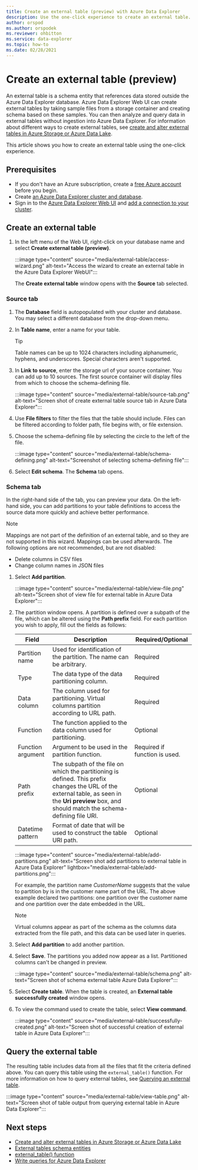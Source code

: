 ```yaml
---
title: Create an external table (preview) with Azure Data Explorer
description: Use the one-click experience to create an external table.
author: orspod
ms.author: orspodek
ms.reviewer: ohbitton
ms.service: data-explorer
ms.topic: how-to
ms.date: 02/28/2021
---
```


# Create an external table (preview)

An external table is a schema entity that references data stored outside the Azure Data Explorer database. Azure Data Explorer Web UI can create external tables by taking sample files from a storage container and creating schema based on these samples. You can then analyze and query data in external tables without ingestion into Azure Data Explorer. For information about different ways to create external tables, see [create and alter external tables in Azure Storage or Azure Data Lake](kusto/management/external-tables-azurestorage-azuredatalake.md).

This article shows you how to create an external table using the one-click experience.

## Prerequisites

* If you don't have an Azure subscription, create a [free Azure account](https://azure.microsoft.com/free/) before you begin.
* Create [an Azure Data Explorer cluster and database](create-cluster-database-portal.md).
* Sign in to the [Azure Data Explorer Web UI](https://dataexplorer.azure.com/) and [add a connection to your cluster](web-query-data.md#add-clusters).

## Create an external table

1. In the left menu of the Web UI, right-click on your database name and select **Create external table (preview)**.

    :::image type="content" source="media/external-table/access-wizard.png" alt-text="Access the wizard to create an external table in the Azure Data Explorer WebUI":::

    The **Create external table** window opens with the **Source** tab selected.

### Source tab

1. The **Database** field is autopopulated with your cluster and database. You may select a different database from the drop-down menu.
1. In **Table name**, enter a name for your table.
    > [!TIP]
    >  Table names can be up to 1024 characters including alphanumeric, hyphens, and underscores. Special characters aren't supported.
1. In **Link to source**, enter the storage url of your source container. You can add up to 10 sources. The first source container will display files from which to choose the schema-defining file.

    :::image type="content" source="media/external-table/source-tab.png" alt-text="Screen shot of create external table source tab in Azure Data Explorer":::

1. Use **File filters** to filter the files that the table should include. Files can be filtered according to folder path, file begins with, or file extension.
1. Choose the schema-defining file by selecting the circle to the left of the file.

    :::image type="content" source="media/external-table/schema-defining.png" alt-text="Screenshot of selecting schema-defining file":::

1. Select **Edit schema**. The **Schema** tab opens.

### Schema tab

In the right-hand side of the tab, you can preview your data. On the left-hand side, you can add partitions to your table definitions to access the source data more quickly and achieve better performance.

> [!NOTE]
> Mappings are not part of the definition of an external table, and so they are not supported in this wizard. Mappings can be used afterwards. The following options are not recommended, but are not disabled:
> * Delete columns in CSV files
> * Change column names in JSON files

1. Select **Add partition**.

    :::image type="content" source="media/external-table/view-file.png" alt-text="Screen shot of view file for external table in Azure Data Explorer":::

1. The partition window opens. A partition is defined over a subpath of the file, which can be altered using the **Path prefix** field. For each partition you wish to apply, fill out the fields as follows:

    Field | Description | Required/Optional
    ---|---|---
    Partition name | Used for identification of the partition. The name can be arbitrary. | Required
    Type | The data type of the data partitioning column. | Required
    Data column | The column used for partitioning. Virtual columns partition according to URL path. | Required
    Function | The function applied to the data column used for partitioning. | Optional
    Function argument | Argument to be used in the partition function. | Required if function is used.
    Path prefix | The subpath of the file on which the partitioning is defined. This prefix changes the URL of the external table, as seen in the **Uri preview** box, and should match the schema-defining file URI. | Optional
    Datetime pattern | Format of date that will be used to construct the table URI path. | Optional

    :::image type="content" source="media/external-table/add-partitions.png" alt-text="Screen shot add partitions to external table in Azure Data Explorer" lightbox="media/external-table/add-partitions.png":::

    For example, the partition name *CustomerName* suggests that the value to partition by is in the customer name part of the URL. The above example declared two partitions: one partition over the customer name and one partition over the date embedded in the URL. 

    > [!NOTE]
    > Virtual columns appear as part of the schema as the columns data extracted from the file path, and this data can be used later in queries.

1. Select **Add partition** to add another partition. 
1. Select **Save**. The partitions you added now appear as a list. Partitioned columns can't be changed in preview.
    
    :::image type="content" source="media/external-table/schema.png" alt-text="Screen shot of schema external table Azure Data Explorer":::

1. Select **Create table**. When the table is created, an **External table successfully created** window opens.
1. To view the command used to create the table, select **View command**.

    :::image type="content" source="media/external-table/successfully-created.png" alt-text="Screen shot of successful creation of external table in Azure Data Explorer":::

## Query the external table

The resulting table includes data from all the files that fit the criteria defined above. You can query this table using the `external_table()` function. For more information on how to query external tables, see [Querying an external table](data-lake-query-data.md#querying-an-external-table).

:::image type="content" source="media/external-table/view-table.png" alt-text="Screen shot of table output from querying external table in Azure Data Explorer":::

## Next steps

* [Create and alter external tables in Azure Storage or Azure Data Lake](kusto/management/external-tables-azurestorage-azuredatalake.md)
* [External tables schema entities](kusto/query/schema-entities/externaltables.md)
* [external_table() function](kusto/query/externaltablefunction.md)
* [Write queries for Azure Data Explorer](write-queries.md)
